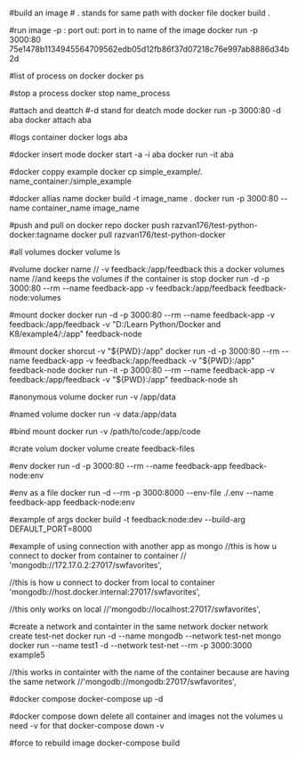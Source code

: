#build an image # . stands for same path with docker file
docker build . 

#run image -p : port out: port in  to name of the image
docker run -p 3000:80 75e1478b1134945564709562edb05d12fb86f37d07218c76e997ab8886d34b2d

#list of process on docker 
docker ps 

#stop a process 
docker stop name_process

#attach and deattch  #-d stand for deatch mode
docker run -p 3000:80 -d aba
docker attach aba

#logs container
docker logs aba

#docker insert mode
docker start -a -i aba
docker run -it aba

#docker coppy example 
docker cp simple_example/. name_container:/simple_example

#docker allias name
docker build -t image_name .
docker run -p 3000:80 --name container_name image_name

#push and pull on docker repo
docker push razvan176/test-python-docker:tagname
docker pull razvan176/test-python-docker

#all volumes
docker volume ls

#volume docker name // -v feedback:/app/feedback this a docker volumes name //and keeps the volumes if the container is stop
docker run -d -p 3000:80 --rm --name feedback-app  -v feedback:/app/feedback feedback-node:volumes

#mount docker
docker run -d -p 3000:80 --rm --name feedback-app  -v feedback:/app/feedback -v "D:/Learn Python/Docker and K8/example4/:/app"  feedback-node

#mount docker shorcut -v "${PWD}:/app" 
docker run -d -p 3000:80 --rm --name feedback-app -v feedback:/app/feedback -v "${PWD}:/app" feedback-node
docker run -it -p 3000:80 --rm --name feedback-app -v feedback:/app/feedback -v "${PWD}:/app" feedback-node sh

#anonymous volume 
docker run -v /app/data

#named volume 
docker run -v data:/app/data 

#bind mount 
docker run -v /path/to/code:/app/code

#crate volum 
docker volume create feedback-files

#env 
docker run -d -p 3000:80 --rm --name feedback-app  feedback-node:env

#env as a file 
docker run -d --rm -p 3000:8000 --env-file ./.env --name feedback-app feedback-node:env

#example of args
docker build -t feedback:node:dev --build-arg DEFAULT_PORT=8000

#example of using connection with another app as mongo 
  //this is how u connect to docker from container to container
  // 'mongodb://172.17.0.2:27017/swfavorites',

  //this is how u connect to docker from local to container
  'mongodb://host.docker.internal:27017/swfavorites',

  //this only works on local
  //'mongodb://localhost:27017/swfavorites',

#create a network and containter in the same network 
docker network create test-net
docker run -d --name mongodb --network test-net mongo
docker run --name test1 -d --network test-net --rm -p 3000:3000 example5 

  //this works in containter with the name of the container because are having the same network
  //'mongodb://mongodb:27017/swfavorites',


#docker compose 
docker-compose up -d

#docker compose down delete all container and images not the volumes u need -v for that
docker-compose down -v

#force to rebuild image
docker-compose build